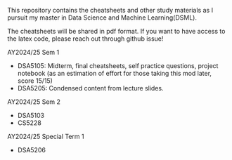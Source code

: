 This repository contains the cheatsheets and other study materials as I pursuit my master in Data Science and Machine Learning(DSML).

The cheatsheets will be shared in pdf format. If you want to have access to the latex code, please reach out through github issue!

AY2024/25 Sem 1
- DSA5105: Midterm, final cheatsheets, self practice questions, project notebook (as an estimation of effort for those taking this mod later, score 15/15)
- DSA5205: Condensed content from lecture slides.

AY2024/25 Sem 2
- DSA5103
- CS5228

AY2024/25 Special Term 1
- DSA5206
